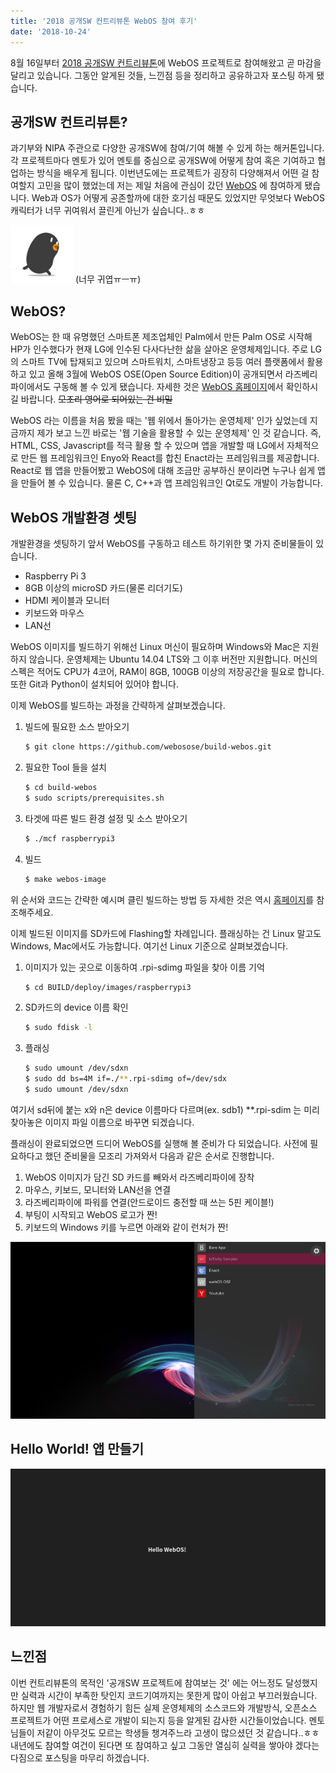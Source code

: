 ```yaml
---
title: '2018 공개SW 컨트리뷰톤 WebOS 참여 후기'
date: '2018-10-24'
---
```


8월 16일부터 <a href="https://contributhon.kr/" target="_blank">2018 공개SW 컨트리뷰톤</a>에 WebOS 프로젝트로 참여해왔고 곧 마감을 달리고 있습니다. 그동안 알게된 것들, 느낀점 등을 정리하고 공유하고자 포스팅 하게 됐습니다.

## 공개SW 컨트리뷰톤?

과기부와 NIPA 주관으로 다양한 공개SW에 참여/기여 해볼 수 있게 하는 해커톤입니다. 각 프로젝트마다 멘토가 있어 멘토를 중심으로 공개SW에 어떻게 참여 혹은 기여하고 협업하는 방식을 배우게 됩니다. 이번년도에는 프로젝트가 굉장히 다양해져서 어떤 걸 참여할지 고민을 많이 했었는데 저는 제일 처음에 관심이 갔던 <a href="http://webosose.org/" target="_blank">WebOS</a> 에 참여하게 됐습니다. Web과 OS가 어떻게 공존할까에 대한 호기심 때문도 있었지만 무엇보다 WebOS 캐릭터가 너무 귀여워서 끌린게 아닌가 싶습니다..ㅎㅎ

<img src="./beanbird.jpeg" alt="beanbird" width="100" /> (너무 귀엽ㅠㅡㅠ)

## WebOS?

WebOS는 한 때 유명했던 스마트폰 제조업체인 Palm에서 만든 Palm OS로 시작해 HP가 인수했다가 현재 LG에 인수된 다사다난한 삶을 살아온 운영체제입니다. 주로 LG의 스마트 TV에 탑재되고 있으며 스마트워치, 스마트냉장고 등등 여러 플랫폼에서 활용하고 있고 올해 3월에 WebOS OSE(Open Source Edition)이 공개되면서 라즈베리파이에서도 구동해 볼 수 있게 됐습니다. 자세한 것은 <a href="http://webosose.org/" target="_blank">WebOS 홈페이지</a>에서 확인하시길 바랍니다. ~~모조리 영어로 되어있는 건 비밀~~    

WebOS 라는 이름을 처음 봤을 때는 '웹 위에서 돌아가는 운영체제' 인가 싶었는데 지금까지 제가 보고 느낀 바로는 '웹 기술을 활용할 수 있는 운영체제' 인 것 같습니다. 즉, HTML, CSS, Javascript를 적극 활용 할 수 있으며 앱을 개발할 때 LG에서 자체적으로 만든 웹 프레임워크인 Enyo와 React를 합친 Enact라는 프레임워크를 제공합니다. React로 웹 앱을 만들어봤고 WebOS에 대해 조금만 공부하신 분이라면 누구나 쉽게 앱을 만들어 볼 수 있습니다. 물론 C, C++과 앱 프레임워크인 Qt로도 개발이 가능합니다.

## WebOS 개발환경 셋팅

개발환경을 셋팅하기 앞서 WebOS를 구동하고 테스트 하기위한 몇 가지 준비물들이 있습니다.
- Raspberry Pi 3 
- 8GB 이상의 microSD 카드(물론 리더기도)
- HDMI 케이블과 모니터
- 키보드와 마우스
- LAN선

WebOS 이미지를 빌드하기 위해선 Linux 머신이 필요하며 Windows와 Mac은 지원하지 않습니다.
운영체제는 Ubuntu 14.04 LTS와 그 이후 버전만 지원합니다.
머신의 스펙은 적어도 CPU가 4코어, RAM이 8GB, 100GB 이상의 저장공간을 필요로 합니다.
또한 Git과 Python이 설치되어 있어야 합니다.

이제 WebOS를 빌드하는 과정을 간략하게 살펴보겠습니다.

1. 빌드에 필요한 소스 받아오기
    ```bash
    $ git clone https://github.com/webosose/build-webos.git
    ```
2. 필요한 Tool 들을 설치
    ```bash
    $ cd build-webos
    $ sudo scripts/prerequisites.sh
    ```
3. 타겟에 따른 빌드 환경 설정 및 소스 받아오기
    ```bash
    $ ./mcf raspberrypi3
    ```
4. 빌드
    ```bash
    $ make webos-image
    ```

위 순서와 코드는 간략한 예시며 클린 빌드하는 방법 등 자세한 것은 역시 <a href="http://webosose.org/discover/setting/building-webos-ose/" target="_blank">홈페이지</a>를 참조해주세요.

이제 빌드된 이미지를 SD카드에 Flashing할 차례입니다. 플래싱하는 건 Linux 말고도 Windows, Mac에서도 가능합니다. 여기선 Linux 기준으로 살펴보겠습니다.

1. 이미지가 있는 곳으로 이동하여 .rpi-sdimg 파일을 찾아 이름 기억
    ```bash
    $ cd BUILD/deploy/images/raspberrypi3
    ```
2. SD카드의 device 이름 확인
    ```bash
    $ sudo fdisk -l
    ```
3. 플래싱
    ```bash
    $ sudo umount /dev/sdxn
    $ sudo dd bs=4M if=./**.rpi-sdimg of=/dev/sdx
    $ sudo umount /dev/sdxn
    ```
여기서 sd뒤에 붙는 x와 n은 device 이름마다 다르며(ex. sdb1) **.rpi-sdim 는 미리 찾아놓은 이미지 파일 이름으로 바꾸면 되겠습니다.

플래싱이 완료되었으면 드디어 WebOS를 실행해 볼 준비가 다 되었습니다. 사전에 필요하다고 했던 준비물을 모조리 가져와서 다음과 같은 순서로 진행합니다.

1. WebOS 이미지가 담긴 SD 카드를 빼와서 라즈베리파이에 장착
2. 마우스, 키보드, 모니터와 LAN선을 연결
3. 라즈베리파이에 파워를 연결(안드로이드 충전할 때 쓰는 5핀 케이블!)
4. 부팅이 시작되고 WebOS 로고가 짠!
5. 키보드의 Windows 키를 누르면 아래와 같이 런처가 짠!

<img src="./webos_launcher.png" alt="webos_launcher" width="600" />

## Hello World! 앱 만들기

<img src="./hello_webos.png" alt="hello_webos" width="600" />


## 느낀점

이번 컨트리뷰톤의 목적인 '공개SW 프로젝트에 참여보는 것' 에는 어느정도 달성했지만 실력과 시간이 부족한 탓인지 코드기여까지는 못한게 많이 아쉽고 부끄러웠습니다. 하지만 웹 개발자로서 경험하기 힘든 실제 운영체제의 소스코드와 개발방식, 오픈소스 프로젝트가 어떤 프로세스로 개발이 되는지 등을 알게된 감사한 시간들이었습니다. 멘토님들이 저같이 아무것도 모르는 학생들 챙겨주느라 고생이 많으셨던 것 같습니다..ㅎㅎ 내년에도 참여할 여건이 된다면 또 참여하고 싶고 그동안 열심히 실력을 쌓아야 겠다는 다짐으로 포스팅을 마무리 하겠습니다. 











